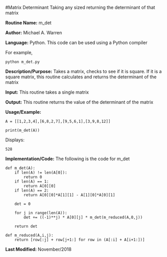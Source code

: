 #Matrix Determinant 
Taking any sized returning the determinant of that matrix

**Routine Name:**           m_det

**Author:** Michael A. Warren

**Language:** Python. This code can be used using a Python compiler

For example,

    python m_det.py

**Description/Purpose:** Takes a matrix, checks to see if it is square. If it is a square matrix, this routine calculates and returns the determinant of the matrix

**Input:** This routine takes a single matrix

**Output:** This routine returns the value of the determinant of the matrix

**Usage/Example:**

	A = [[1,2,3,4],[6,8,2,7],[9,5,6,1],[3,9,8,12]]

	print(m_det(A))

Displays:

	528

**Implementation/Code:** The following is the code for m_det

	def m_det(A):
	    if len(A) != len(A[0]):
	        return 0
	    if len(A) == 1:
	        return A[0][0]
	    if len(A) == 2:
	        return A[0][0]*A[1][1] - A[1][0]*A[0][1]

	    det = 0

	    for j in range(len(A)):
	        det += ((-1)**j) * A[0][j] * m_det(m_reduced(A,0,j))

	    return det

	def m_reduced(A,i,j):
	    return [row[:j] + row[j+1:] for row in (A[:i] + A[i+1:])]

**Last Modified:** November/2018
